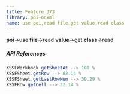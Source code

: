 ```yaml
---
title: Feature 373
library: poi-ooxml
name: use poi,read file,get value,read class
---
```


**poi**->use **file**->read **value**->get **class**->read 

##### API References

```java
XSSFWorkbook.getSheetAt --> 100 %
XSSFSheet.getRow --> 82.14 %
XSSFSheet.getLastRowNum --> 39.29 %
XSSFRow.getCell --> 32.14 %
```
